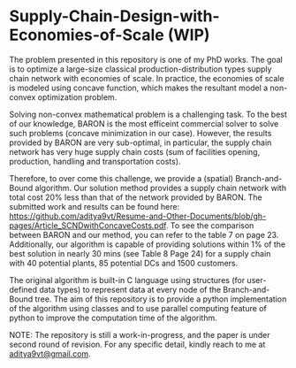 # Supply-Chain-Design-with-Economies-of-Scale (WIP)

The problem presented in this repository is one of my PhD works. The goal is to optimize a large-size classical production-distribution types supply chain network with economies of scale. In practice, the economies of scale is modeled using concave function, which makes the resultant model a non-convex optimization problem. 

Solving non-convex mathematical problem is a challenging task. To the best of our knowledge, BARON is the most efficeint commercial solver to solve such problems (concave minimization in our case). However, the results provided by BARON are very sub-optimal, in particular, the supply chain network has very huge supply chain costs (sum of facilities opening, production, handling and transportation costs). 

Therefore, to over come this challenge, we provide a (spatial) Branch-and-Bound algorithm. Our solution method provides a supply chain network with total cost 20% less than that of the network provided by BARON. The submitted work and results can be found here: https://github.com/aditya9vt/Resume-and-Other-Documents/blob/gh-pages/Article_SCNDwithConcaveCosts.pdf. To see the comparison between BARON and our method, you can refer to the table 7 on page 23. Additionally, our algorithm is capable of providing solutions within 1% of the best solution in nearly 30 mins (see Table 8 Page 24) for a supply chain with 40 potential plants, 85 potential DCs and 1500 customers.

The original algorithm is built-in C language using structures (for user-defined data types) to represent data at every node of the Branch-and-Bound tree. The aim of this repository is to provide a python implementation of the algorithm using classes and to use parallel computing feature of python to improve the computation time of the algorithm.

NOTE: The repository is still a work-in-progress, and the paper is under second round of revision. For any specific detail, kindly reach to me at aditya9vt@gmail.com.


